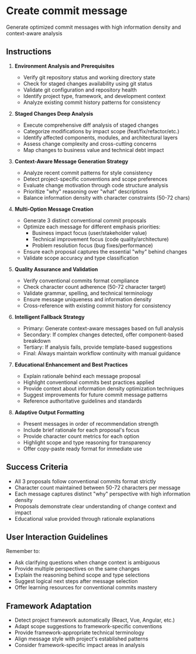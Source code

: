 # Create commit message

Generate optimized commit messages with high information density and context-aware analysis

## Instructions

1. **Environment Analysis and Prerequisites**
   - Verify git repository status and working directory state
   - Check for staged changes availability using git status
   - Validate git configuration and repository health
   - Identify project type, framework, and development context
   - Analyze existing commit history patterns for consistency

2. **Staged Changes Deep Analysis**
   - Execute comprehensive diff analysis of staged changes
   - Categorize modifications by impact scope (feat/fix/refactor/etc.)
   - Identify affected components, modules, and architectural layers
   - Assess change complexity and cross-cutting concerns
   - Map changes to business value and technical debt impact

3. **Context-Aware Message Generation Strategy**
   - Analyze recent commit patterns for style consistency
   - Detect project-specific conventions and scope preferences
   - Evaluate change motivation through code structure analysis
   - Prioritize "why" reasoning over "what" descriptions
   - Balance information density with character constraints (50-72 chars)

4. **Multi-Option Message Creation**
   - Generate 3 distinct conventional commit proposals
   - Optimize each message for different emphasis priorities:
     - Business impact focus (user/stakeholder value)
     - Technical improvement focus (code quality/architecture)
     - Problem resolution focus (bug fixes/performance)
   - Ensure each proposal captures the essential "why" behind changes
   - Validate scope accuracy and type classification

5. **Quality Assurance and Validation**
   - Verify conventional commits format compliance
   - Check character count adherence (50-72 character target)
   - Validate grammar, spelling, and technical terminology
   - Ensure message uniqueness and information density
   - Cross-reference with existing commit history for consistency

6. **Intelligent Fallback Strategy**
   - Primary: Generate context-aware messages based on full analysis
   - Secondary: If complex changes detected, offer component-based breakdown
   - Tertiary: If analysis fails, provide template-based suggestions
   - Final: Always maintain workflow continuity with manual guidance

7. **Educational Enhancement and Best Practices**
   - Explain rationale behind each message proposal
   - Highlight conventional commits best practices applied
   - Provide context about information density optimization techniques
   - Suggest improvements for future commit message patterns
   - Reference authoritative guidelines and standards

8. **Adaptive Output Formatting**
   - Present messages in order of recommendation strength
   - Include brief rationale for each proposal's focus
   - Provide character count metrics for each option
   - Highlight scope and type reasoning for transparency
   - Offer copy-paste ready format for immediate use

## Success Criteria

- All 3 proposals follow conventional commits format strictly
- Character count maintained between 50-72 characters per message
- Each message captures distinct "why" perspective with high information density
- Proposals demonstrate clear understanding of change context and impact
- Educational value provided through rationale explanations

## User Interaction Guidelines

Remember to:

- Ask clarifying questions when change context is ambiguous
- Provide multiple perspectives on the same changes
- Explain the reasoning behind scope and type selections
- Suggest logical next steps after message selection
- Offer learning resources for conventional commits mastery

## Framework Adaptation

- Detect project framework automatically (React, Vue, Angular, etc.)
- Adapt scope suggestions to framework-specific conventions
- Provide framework-appropriate technical terminology
- Align message style with project's established patterns
- Consider framework-specific impact areas in analysis